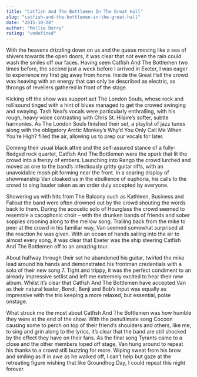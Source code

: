 ```yaml
---
title: "Catfish And The Bottlemen In The Great Hall"
slug: "catfish-and-the-bottlemen-in-the-great-hall"
date: "2015-10-28"
author: "Mollie Berry"
rating: "undefined"
---
```


With the heavens drizzling down on us and the queue moving like a sea of shivers towards the open doors, it was clear that not even the rain could wash the smiles off our faces. Having seen Catfish And The Bottlemen two times before, the second just a week before I arrived in Exeter, I was eager to experience my first gig away from home. Inside the Great Hall the crowd was heaving with an energy that can only be described as electric, as throngs of revellers gathered in front of the stage.

Kicking off the show was support act The London Souls, whose rock and roll sound tinged with a hint of blues managed to get the crowed swinging and swaying. Tash Neal’s vocals were particularly enthralling, with his rough, heavy voice contrasting with Chris St. Hilaire’s softer, subtle harmonies. As The London Souls finished their set, a playlist of jazz tunes along with the obligatory Arctic Monkey’s Why’d You Only Call Me When You’re High? filled the air, allowing us to prep our vocals for later.

Donning their usual black attire and the self-assured stance of a fully-fledged rock quartet, Catfish And The Bottlemen were the spark that lit the crowd into a frenzy of embers. Launching into Rango the crowd lurched and moved as one to the band’s infectiously gritty guitar riffs, with an unavoidable mosh pit forming near the front. In a searing display of showmanship Van cloaked us in the ebullience of euphoria, his calls to the crowd to sing louder taken as an order duly accepted by everyone.

Showering us with hits from The Balcony such as Kathleen, Business and Fallout the band were often drowned out by the crowd shouting the words back to them. During the acoustic solo of Hourglass the crowd seemed to resemble a cacophonic choir – with the drunken bands of friends and sober soppies crooning along to the mellow song. Trailing back from the mike to peer at the crowd in his familiar way, Van seemed somewhat surprised at the reaction he was given. With an ocean of hands sailing into the air to almost every song, it was clear that Exeter was the ship steering Catfish And The Bottlemen off to an amazing tour.

About halfway through their set he abandoned his guitar, twirled the mike lead around his hands and demonstrated his frontman credentials with a solo of their new song 7. Tight and trippy, it was the perfect condiment to an already impressive setlist and left me extremely excited to hear their new album. Whilst it’s clear that Catfish And The Bottlemen have accepted Van as their natural leader, Bondi, Benji and Bob’s input was equally as impressive with the trio keeping a more relaxed, but essential, poise onstage.

What struck me the most about Catfish And The Bottlemen was how humble they were at the end of the show. With the penultimate song Cocoon causing some to perch on top of their friend’s shoulders and others, like me, to sing and grin along to the lyrics, it’s clear that the band are still shocked by the effect they have on their fans. As the final song Tyrants came to a close and the other members loped off stage, Van hung around to repeat his thanks to a crowd still buzzing for more. Wiping sweat from his brow and smiling as if in awe as he walked off, I can’t help but gaze at the retreating figure wishing that like Groundhog Day, I could repeat this night forever.
